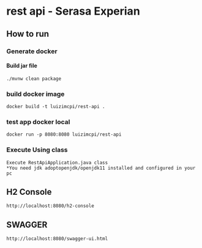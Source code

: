 # rest api - Serasa Experian

## How to run

### Generate docker

#### Build jar file
```
./mvnw clean package
```

### build docker image
```
docker build -t luizimcpi/rest-api .
```

### test app docker local
```
docker run -p 8080:8080 luizimcpi/rest-api
```

### Execute Using class
```
Execute RestApiApplication.java class 
*You need jdk adoptopenjdk/openjdk11 installed and configured in your pc
```

## H2 Console
```
http://localhost:8080/h2-console
```

## SWAGGER
```
http://localhost:8080/swagger-ui.html
```